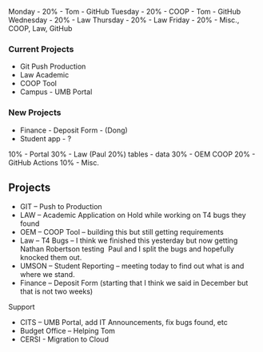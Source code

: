 Monday       - 20% - Tom - GitHub
Tuesday       - 20% - COOP - Tom - GitHub
Wednesday  - 20% -  Law
Thursday      - 20% -  Law
Friday           - 20% -  Misc., COOP, Law, GitHub

### Current Projects
- Git Push Production
- Law Academic
- COOP Tool
- Campus - UMB Portal 

### New Projects
* Finance - Deposit Form - (Dong)
* Student app - ?

10% - Portal 
30% - Law (Paul 20%) tables - data
30% - OEM COOP 
20% - GitHub Actions
10% - Misc.

## Projects
- GIT – Push to Production
- LAW – Academic Application on Hold while working on T4 bugs they found
- OEM – COOP Tool – building this but still getting requirements
- Law – T4 Bugs – I think we finished this yesterday but now getting Nathan Robertson testing  Paul and I split the bugs and hopefully knocked them out.
- UMSON – Student Reporting – meeting today to find out what is and where we stand.
- Finance – Deposit Form (starting that I think we said in December but that is not two weeks)

Support

- CITS – UMB Portal, add IT Announcements, fix bugs found, etc
- Budget Office – Helping Tom
- CERSI - Migration to Cloud